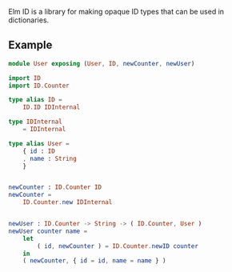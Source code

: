 Elm ID is a library for making opaque ID types that can be used in dictionaries.

## Example

```elm
module User exposing (User, ID, newCounter, newUser)

import ID
import ID.Counter

type alias ID =
    ID.ID IDInternal

type IDInternal
    = IDInternal

type alias User =
    { id : ID
    , name : String
    }


newCounter : ID.Counter ID
newCounter =
    ID.Counter.new IDInternal


newUser : ID.Counter -> String -> ( ID.Counter, User )
newUser counter name =
    let
        ( id, newCounter ) = ID.Counter.newID counter
    in
    ( newCounter, { id = id, name = name } )

```
